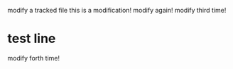 modify a tracked file
this is a modification!
modify again!
modify third time!
# test line
modify forth time!
